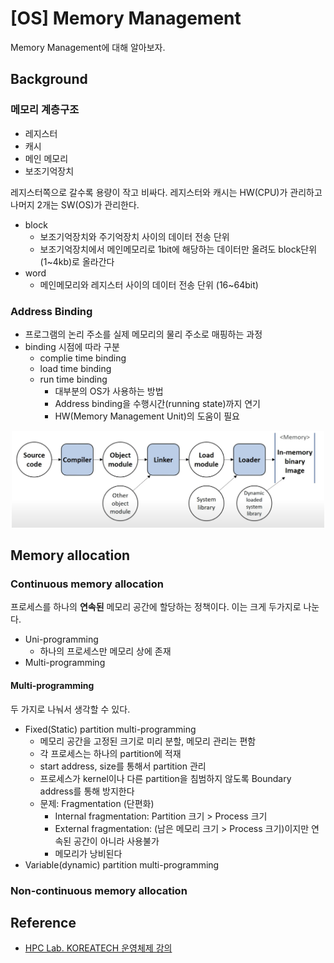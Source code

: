 # [OS] Memory Management


Memory Management에 대해 알아보자.

<!--more-->
## Background
### 메모리 계층구조
- 레지스터
- 캐시
- 메인 메모리
- 보조기억장치

레지스터쪽으로 갈수록 용량이 작고 비싸다. 레지스터와 캐시는 HW(CPU)가 관리하고 나머지 2개는 SW(OS)가 관리한다.

- block
  - 보조기억장치와 주기억장치 사이의 데이터 전송 단위
  - 보조기억장치에서 메인메모리로 1bit에 해당하는 데이터만 올려도 block단위(1~4kb)로 올라간다
- word
  - 메인메모리와 레지스터 사이의 데이터 전송 단위 (16~64bit)

### Address Binding
- 프로그램의 논리 주소를 실제 메모리의 물리 주소로 매핑하는 과정
- binding 시점에 따라 구분
  - complie time binding
  - load time binding
  - run time binding
    - 대부분의 OS가 사용하는 방법
    - Address binding을 수행시간(running state)까지 연기
    - HW(Memory Management Unit)의 도움이 필요

<center>
    <img src="https://github.com/minsoo9506/blog/blob/master/static/blog-imgs/os_Lec08_01.png?raw=true"  width="500">
</center>

## Memory allocation
### Continuous memory allocation
프로세스를 하나의 **연속된** 메모리 공간에 할당하는 정책이다. 이는 크게 두가지로 나눈다.
- Uni-programming
  - 하나의 프로세스만 메모리 상에 존재
- Multi-programming

#### Multi-programming
두 가지로 나눠서 생각할 수 있다.
- Fixed(Static) partition multi-programming
  - 메모리 공간을 고정된 크기로 미리 분할, 메모리 관리는 편함
  - 각 프로세스는 하나의 partition에 적재
  - start address, size를 통해서 partition 관리
  - 프로세스가 kernel이나 다른 partition을 침범하지 않도록 Boundary address를 통해 방지한다
  - 문제: Fragmentation (단편화)
    - Internal fragmentation: Partition 크기 $>$ Process 크기 
    - External fragmentation: (남은 메모리 크기 $>$ Process 크기)이지만 연속된 공간이 아니라 사용불가
    - 메모리가 낭비된다
- Variable(dynamic) partition multi-programming


### Non-continuous memory allocation

## Reference
- [HPC Lab. KOREATECH 운영체제 강의](https://www.youtube.com/playlist?list=PLBrGAFAIyf5rby7QylRc6JxU5lzQ9c4tN)
